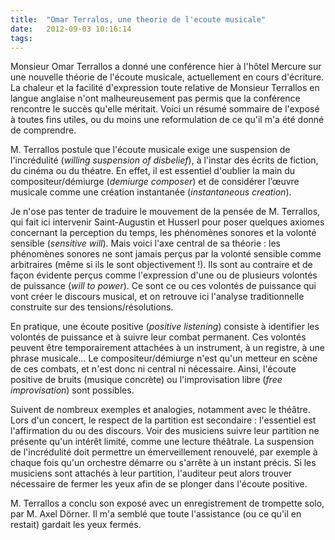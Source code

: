 ```yaml
---
title:  "Omar Terralos, une theorie de l'ecoute musicale"
date:   2012-09-03 10:16:14
tags:   
---
```


<p>Monsieur Omar Terrallos a donné une conférence hier à l'hôtel Mercure sur une nouvelle théorie de l'écoute musicale, actuellement en cours d'écriture. La chaleur et la facilité d'expression toute relative de Monsieur Terrallos en langue anglaise n'ont malheureusement pas permis que la conférence rencontre le succès qu'elle méritait. Voici un résumé sommaire de l'exposé à toutes fins utiles, ou du moins une reformulation de ce qu'il m'a été donné de comprendre.</p>
<p>M. Terrallos postule que l'écoute musicale exige une suspension de l'incrédulité (<em><span class="lang-en">willing suspension of disbelief</span></em>), à l'instar des écrits de fiction, du cinéma ou du théatre. En effet, il est essentiel d'oublier la main du compositeur/démiurge (<em>demiurge composer</em>) et de considérer l’œuvre musicale comme une création instantanée (<em>instantaneous creation</em>).</p>
<p>Je n'ose pas tenter de traduire le mouvement de la pensée de M. Terrallos, qui fait ici intervenir Saint-Augustin et Husserl pour poser quelques axiomes concernant la perception du temps, les phénomènes sonores et la volonté sensible (<em>sensitive will</em>). Mais voici l'axe central de sa théorie : les phénomènes sonores ne sont jamais perçus par la volonté sensible comme arbitraires (même si ils le sont objectivement !). Ils sont au contraire et de façon évidente perçus comme l'expression d'une ou de plusieurs volontés de puissance (<em>will to power</em>). Ce sont ce ou ces volontés de puissance qui vont créer le discours musical, et on retrouve ici l'analyse traditionnelle construite sur des tensions/résolutions.</p>
<p>En pratique, une écoute positive (<em>positive listening</em>) consiste à identifier les volontés de puissance et à suivre leur combat permanent. Ces volontés peuvent être temporairement attachées à un instrument, à un registre, à une phrase musicale&hellip; Le compositeur/démiurge n'est qu'un metteur en scène de ces combats, et n'est donc ni central ni nécessaire. Ainsi, l'écoute positive de bruits (musique concrète) ou l'improvisation libre (<em>free improvisation</em>) sont possibles.</p>
<p>Suivent de nombreux exemples et analogies, notamment avec le théâtre. Lors d'un concert, le respect de la partition est secondaire : l'essentiel est l'affirmation du ou des discours. Voir des musiciens suivre leur partition ne présente qu'un intérêt limité, comme une lecture théâtrale. La suspension de l'incrédulité doit permettre un émerveillement renouvelé, par exemple à chaque fois qu'un orchestre démarre ou s'arrête à un instant précis. Si les musiciens sont attachés à leur partition, l'auditeur peut alors trouver nécessaire de fermer les yeux afin de se plonger dans l'écoute positive.</p>
<p>M. Terrallos a conclu son exposé avec un enregistrement de trompette solo, par M. Axel Dörner. Il m'a semblé que toute l'assistance (ou ce qu'il en restait) gardait les yeux fermés.</p>
